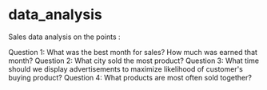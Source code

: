 # data_analysis

Sales data analysis
on the points : 

Question 1: What was the best month for sales? How much was earned that month?
Question 2: What city sold the most product?
Question 3: What time should we display advertisements to maximize likelihood of customer's buying product?
Question 4: What products are most often sold together?
